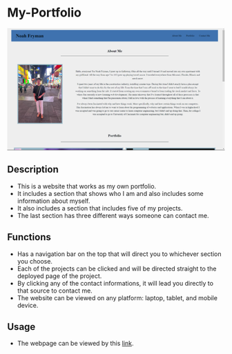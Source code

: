 # My-Portfolio

![Image of website](./assets/images/Screenshot%202023-11-28%20192043.png)

## Description

- This is a website that works as my own portfolio.
- It includes a section that shows who I am and also includes some information about myself.
- It also includes a section that includes five of my projects.
- The last section has three different ways someone can contact me.

## Functions

- Has a navigation bar on the top that will direct you to whichever section you choose.
- Each of the projects can be clicked and will be directed straight to the deployed page of the project. 
- By clicking any of the contact informations, it will lead you directly to that source to contact me.
- The website can be viewed on any platform: laptop, tablet, and mobile device.

## Usage

- The webpage can be viewed by this [link](https://noah-10.github.io/My-Portfolio/).